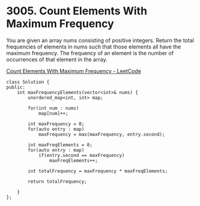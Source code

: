 # 3005. Count Elements With Maximum Frequency

You are given an array nums consisting of positive integers.
Return the total frequencies of elements in nums such that those elements all have the maximum frequency.
The frequency of an element is the number of occurrences of that element in the array.

[Count Elements With Maximum Frequency - LeetCode](https://leetcode.com/problems/count-elements-with-maximum-frequency/description/)

```
class Solution {
public:
    int maxFrequencyElements(vector<int>& nums) {
        unordered_map<int, int> map;

        for(int num : nums)
            map[num]++;
        
        int maxFrequency = 0; 
        for(auto entry : map)
            maxFrequency = max(maxFrequency, entry.second);

        int maxFreqElements = 0;
        for(auto entry : map)
            if(entry.second == maxFrequency)
                maxFreqElements++;
        
        int totalFrequency = maxFrequency * maxFreqElements;

        return totalFrequency;
        
    }
};
```
